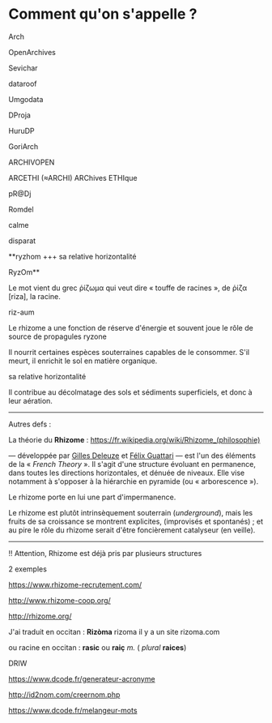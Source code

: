# Comment qu'on s'appelle ?

Arch

OpenArchives

Sevichar

dataroof

Umgodata

DProja

HuruDP

GoriArch

ARCHIVOPEN

ARCETHI (≈ARCHI) ARChives ETHIque

pR@Dj

Romdel

calme

disparat

**ryzhom +++ sa relative horizontalité

RyzOm**

Le mot vient du grec ῥίζωμα qui veut dire « touffe de racines », de ῥίζα [riza], la racine. 

riz-aum

Le rhizome a une fonction de réserve d'énergie et souvent joue le rôle de source de propagules
ryzone

Il nourrit certaines espèces souterraines capables de le consommer. S'il meurt, il enrichit le sol en matière organique. 

sa relative horizontalité

Il contribue au décolmatage des sols et sédiments superficiels, et donc à leur aération. 

---

Autres defs : 

La théorie du **Rhizome** : https://fr.wikipedia.org/wiki/Rhizome_(philosophie)

— développée par [Gilles Deleuze](https://fr.wikipedia.org/wiki/Gilles_Deleuze) et [Félix Guattari](https://fr.wikipedia.org/wiki/F%C3%A9lix_Guattari) — est l'un des éléments de la « *French Theory* ».
Il s'agit d'une structure évoluant en permanence, dans toutes les directions horizontales, et dénuée de niveaux. Elle vise notamment à s'opposer à la hiérarchie en pyramide (ou « arborescence »).

Le rhizome porte en lui une part d'impermanence.

Le rhizome est plutôt intrinsèquement souterrain (*underground*), 
mais les fruits de sa croissance se montrent explicites, (improvisés et 
spontanés) ; et au pire le rôle du rhizome serait d'être foncièrement 
catalyseur (en veille).

---



!! Attention, Rhizome est déjà pris par plusieurs structures

2 exemples

https://www.rhizome-recrutement.com/

http://www.rhizome-coop.org/

http://rhizome.org/



J'ai traduit en occitan : **Rizòma** rizoma il y a un site rizoma.com

ou racine en occitan : **rasic** ou **raiç**  *m.* ( *plural* **raices**)



DRIW

https://www.dcode.fr/generateur-acronyme

http://id2nom.com/creernom.php

https://www.dcode.fr/melangeur-mots
